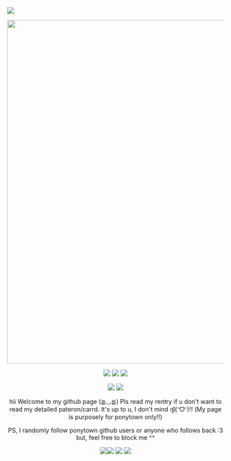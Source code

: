 <img src="https://cdn.discordapp.com/attachments/1234273549250990172/1251643509199339624/Untitled17_20240615140343.png?ex=667347db&is=6671f65b&hm=d1745638a241c6083d8911e825a4ab2294597760da594821a4bfd190eaaf3b81&"/>
  <p align="center">
  <img src="https://cdn.discordapp.com/attachments/1234273549250990172/1251654303219978310/Untitled16_20240615144646.png?ex=666f5d68&is=666e0be8&hm=e4b0c4b1a85c3aaed4fe64298922793728c67cbaac2e81320e46e757a1136d4a&" width="800"/>
  <p align="center">
<img src="https://files.catbox.moe/0y1ryy.gif"</> <img src="https://images-wixmp-ed30a86b8c4ca887773594c2.wixmp.com/f/7053e8db-a861-42d1-8ebb-4b25d986eb4a/d2m8f7y-0a770b9e-97bc-4245-aaff-b9d2327d3eb0.gif?token=eyJ0eXAiOiJKV1QiLCJhbGciOiJIUzI1NiJ9.eyJzdWIiOiJ1cm46YXBwOjdlMGQxODg5ODIyNjQzNzNhNWYwZDQxNWVhMGQyNmUwIiwiaXNzIjoidXJuOmFwcDo3ZTBkMTg4OTgyMjY0MzczYTVmMGQ0MTVlYTBkMjZlMCIsIm9iaiI6W1t7InBhdGgiOiJcL2ZcLzcwNTNlOGRiLWE4NjEtNDJkMS04ZWJiLTRiMjVkOTg2ZWI0YVwvZDJtOGY3eS0wYTc3MGI5ZS05N2JjLTQyNDUtYWFmZi1iOWQyMzI3ZDNlYjAuZ2lmIn1dXSwiYXVkIjpbInVybjpzZXJ2aWNlOmZpbGUuZG93bmxvYWQiXX0.ojTIh1rps6QDqhfJEi3wxqkwmfHWOXdi7uDGaEjiNZo"</> <img src="https://files.catbox.moe/0y1ryy.gif"</>
    <p align="center">
<img src="https://imagehost9.online-image-editor.com/oie_upload/images/1522459y8nTw0/8RWNo2IP7UA2.gif"/> <img src="https://imagehost9.online-image-editor.com/oie_upload/images/15225558AOkgG280d/JSAQUaqRsmXK.gif"/>
<p align="center" >
  hii Welcome to my github page (≧◡≦) Pls read my rentry if u don't want to read my detailed pateron/carrd. It's up to u, I don't mind ദ്ദി(ᵔᗜᵔ)!!
 (My page is purposely for ponytown only!!) 
 <p align="center" > PS, I randomly follow ponytown github users or anyone who follows back :3 but, feel free to block me ^^
   <p align="center">
   <img src="https://files.catbox.moe/31a75j.gif"/><img src="https://files.catbox.moe/n1ftd9.gif"/> <img src="https://files.catbox.moe/31a75j.gif"/>
 <img src="https://cdn.discordapp.com/attachments/1234273549250990172/1251643508872445993/Untitled17_20240615140329.png?ex=666f535a&is=666e01da&hm=bbd5a3bda93610675facf744654c417e349be1d885b9895ccab776426cb2dbd2&"/>
